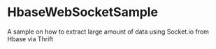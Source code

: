 # HbaseWebSocketSample
A sample on how to extract large amount of data using Socket.io from Hbase via Thrift
